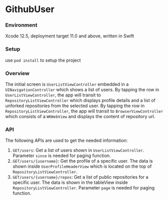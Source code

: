 # GithubUser

### Environment
Xcode 12.5, deployment target 11.0 and above, written in Swift

### Setup
use `pod install` to setup the project

### Overview
The initial screen is `UserListViewController` embedded in a `UINavigationController` which shows a list of users. By tapping the row in `UserListViewController`, the app will transit to `RepositoryListViewController` which displays profile details and a list of unforked repositories from the selected user. By tapping the row in `RepositoryListViewController`, the app will transit to `BrowserViewController` which consists of a `WKWebView` and displays the content of repository url.

### API
The following APIs are used to get the needed information:
1. `GET/users`: Get a list of users shown in `UserListViewController`. Parameter `since` is needed for paging function.
2. `GET/users/{username}`: Get the profile of a specific user. The data is shown inside `UserProfileHeaderView` which is located on the top of `RepositoryListViewController`.
3. `GET/users/{username}/repos`: Get a list of public repositories for a specific user. The data is shown in the tableView inside `RepositoryListViewController`. Parameter `page` is needed for paging function.
